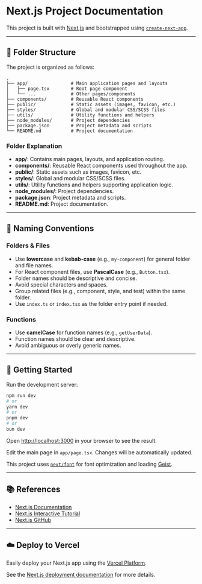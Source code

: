 # Next.js Project Documentation

This project is built with [Next.js](https://nextjs.org) and bootstrapped using [`create-next-app`](https://nextjs.org/docs/app/api-reference/cli/create-next-app).

---

## 📁 Folder Structure

The project is organized as follows:

```
.
├── app/                # Main application pages and layouts
│   ├── page.tsx        # Root page component
│   └── ...             # Other pages/components
├── components/         # Reusable React components
├── public/             # Static assets (images, favicon, etc.)
├── styles/             # Global and modular CSS/SCSS files
├── utils/              # Utility functions and helpers
├── node_modules/       # Project dependencies
├── package.json        # Project metadata and scripts
└── README.md           # Project documentation
```

### Folder Explanation

- **app/**: Contains main pages, layouts, and application routing.
- **components/**: Reusable React components used throughout the app.
- **public/**: Static assets such as images, favicon, etc.
- **styles/**: Global and modular CSS/SCSS files.
- **utils/**: Utility functions and helpers supporting application logic.
- **node_modules/**: Project dependencies.
- **package.json**: Project metadata and scripts.
- **README.md**: Project documentation.

---

## 📄 Naming Conventions

### Folders & Files

- Use **lowercase** and **kebab-case** (e.g., `my-component`) for general folder and file names.
- For React component files, use **PascalCase** (e.g., `Button.tsx`).
- Folder names should be descriptive and concise.
- Avoid special characters and spaces.
- Group related files (e.g., component, style, and test) within the same folder.
- Use `index.ts` or `index.tsx` as the folder entry point if needed.

### Functions

- Use **camelCase** for function names (e.g., `getUserData`).
- Function names should be clear and descriptive.
- Avoid ambiguous or overly generic names.

---

## 🚀 Getting Started

Run the development server:

```bash
npm run dev
# or
yarn dev
# or
pnpm dev
# or
bun dev
```

Open [http://localhost:3000](http://localhost:3000) in your browser to see the result.

Edit the main page in `app/page.tsx`. Changes will be automatically updated.

This project uses [`next/font`](https://nextjs.org/docs/app/building-your-application/optimizing/fonts) for font optimization and loading [Geist](https://vercel.com/font).

---

## 📚 References

- [Next.js Documentation](https://nextjs.org/docs)
- [Next.js Interactive Tutorial](https://nextjs.org/learn)
- [Next.js GitHub](https://github.com/vercel/next.js)

---

## ☁️ Deploy to Vercel

Easily deploy your Next.js app using the [Vercel Platform](https://vercel.com/new?utm_medium=default-template&filter=next.js&utm_source=create-next-app&utm_campaign=create-next-app-readme).

See the [Next.js deployment documentation](https://nextjs.org/docs/app/building-your-application/deploying) for more details.

